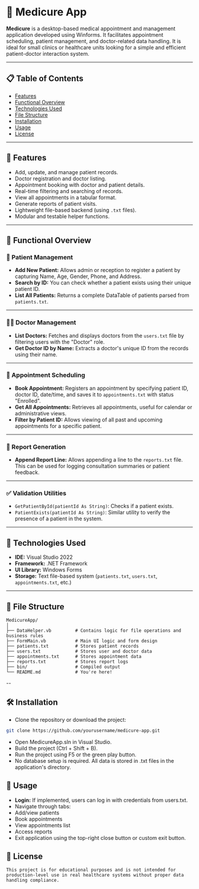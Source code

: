 ﻿# 🏥 Medicure App

**Medicure** is a desktop-based medical appointment and management application developed using Winforms. It facilitates appointment scheduling, patient management, and doctor-related data handling. It is ideal for small clinics or healthcare units looking for a simple and efficient patient-doctor interaction system.

---

## 📋 Table of Contents

- [Features](#features)
- [Functional Overview](#functional-overview)
- [Technologies Used](#technologies-used)
- [File Structure](#file-structure)
- [Installation](#installation)
- [Usage](#usage)
- [License](#license)

---

## 🌟 Features

- Add, update, and manage patient records.
- Doctor registration and doctor listing.
- Appointment booking with doctor and patient details.
- Real-time filtering and searching of records.
- View all appointments in a tabular format.
- Generate reports of patient visits.
- Lightweight file-based backend (using `.txt` files).
- Modular and testable helper functions.

---

## 🧠 Functional Overview

### 👤 Patient Management

- **Add New Patient:** Allows admin or reception to register a patient by capturing Name, Age, Gender, Phone, and Address.
- **Search by ID:** You can check whether a patient exists using their unique patient ID.
- **List All Patients:** Returns a complete DataTable of patients parsed from `patients.txt`.

---

### 👨‍⚕️ Doctor Management

- **List Doctors:** Fetches and displays doctors from the `users.txt` file by filtering users with the "Doctor" role.
- **Get Doctor ID by Name:** Extracts a doctor's unique ID from the records using their name.

---

### 📅 Appointment Scheduling

- **Book Appointment:** Registers an appointment by specifying patient ID, doctor ID, date/time, and saves it to `appointments.txt` with status "Enrolled".
- **Get All Appointments:** Retrieves all appointments, useful for calendar or administrative views.
- **Filter by Patient ID:** Allows viewing of all past and upcoming appointments for a specific patient.

---

### 📄 Report Generation

- **Append Report Line:** Allows appending a line to the `reports.txt` file. This can be used for logging consultation summaries or patient feedback.

---

### ✅ Validation Utilities

- `GetPatientById(patientId As String)`: Checks if a patient exists.
- `PatientExists(patientId As String)`: Similar utility to verify the presence of a patient in the system.

---

## 🧰 Technologies Used

- **IDE:** Visual Studio 2022
- **Framework:** .NET Framework
- **UI Library:** Windows Forms
- **Storage:** Text file-based system (`patients.txt`, `users.txt`, `appointments.txt`, etc.)

---

## 📁 File Structure

```plaintext
MedicureApp/
│
├── DataHelper.vb         # Contains logic for file operations and business rules
├── FormMain.vb           # Main UI logic and form design
├── patients.txt          # Stores patient records
├── users.txt             # Stores user and doctor data
├── appointments.txt      # Stores appointment data
├── reports.txt           # Stores report logs
├── bin/                  # Compiled output
└── README.md             # You're here!

```
--
## 🛠️ Installation
- Clone the repository or download the project:
``` bash
git clone https://github.com/yourusername/medicure-app.git
```
- Open MedicureApp.sln in Visual Studio.
- Build the project (Ctrl + Shift + B).
- Run the project using F5 or the green play button.
- No database setup is required. All data is stored in .txt files in the application's directory.

## 🚀 Usage
- **Login:** If implemented, users can log in with credentials from users.txt.
- Navigate through tabs:
- Add/view patients
- Book appointments
- View appointments list
- Access reports
- Exit application using the top-right close button or custom exit button.


## 📃 License
```plaintext
This project is for educational purposes and is not intended for production-level use in real healthcare systems without proper data handling compliance.
```